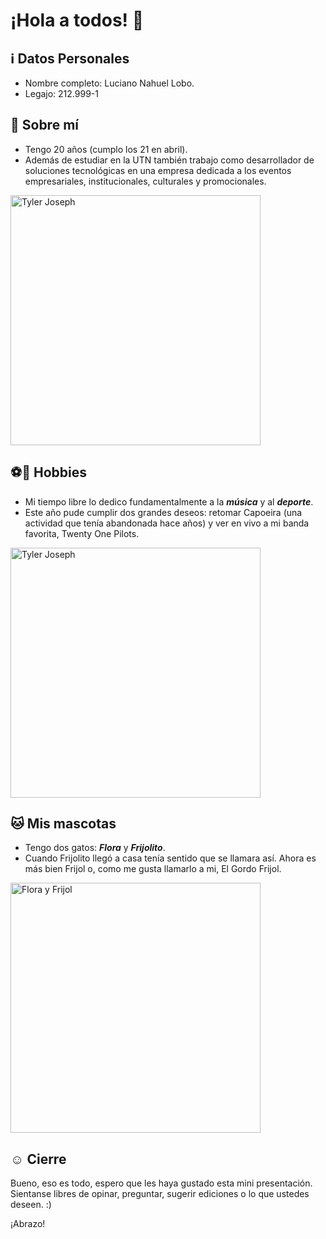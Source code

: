 # ¡Hola a todos! 👋

## ℹ️ Datos Personales 
* Nombre completo: Luciano Nahuel Lobo.  
* Legajo:  212.999-1

## 🧑 Sobre mí 
* Tengo 20 años (cumplo los 21 en abril).
* Además de estudiar en la UTN también trabajo como desarrollador de soluciones tecnológicas en una empresa dedicada a los eventos empresariales, institucionales, culturales y promocionales.

<img src="https://github.com/user-attachments/assets/48cbcc83-7ad8-4be6-9195-3f77a3239c0d" alt="Tyler Joseph" height="400">

## ⚽🎵 Hobbies 
* Mi tiempo libre lo dedico fundamentalmente a la **_música_** y al **_deporte_**. 
* Este año pude cumplir dos grandes deseos: retomar Capoeira (una actividad que tenía abandonada hace años) y ver en vivo a mi banda favorita, Twenty One Pilots.

<img src="https://github.com/user-attachments/assets/b44e405c-2f78-47ca-a659-a29b45b97184" alt="Tyler Joseph" height="400">

## 🐱 Mis mascotas
* Tengo dos gatos: **_Flora_** y **_Frijolito_**. 
* Cuando Frijolito llegó a casa tenía sentido que se llamara así. Ahora es más bien Frijol o, como me gusta llamarlo a mi, El Gordo Frijol.

<img src="https://github.com/user-attachments/assets/8f3c08f6-024f-44c6-89d8-4bcde15de745" alt="Flora y Frijol" height="400">

## ☺️ Cierre
Bueno, eso es todo, espero que les haya gustado esta mini presentación. Sientanse libres de opinar, preguntar, sugerir ediciones o lo que ustedes deseen. :)  

¡Abrazo!
